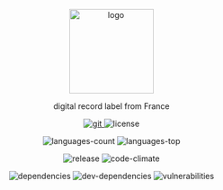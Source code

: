 <p align="center">
    <a href="https://www.emkanrecords.com">
        <img width=150 src="https://i.imgur.com/hDy0s9d.png" alt="logo">
    </a>
</p>

<p align="center">
    digital record label from France
</p>

<p align="center">
    <a href="https://github.com/emkanrecords/emkanrecords-www">
        <img src="https://img.shields.io/github/stars/emkanrecords/emkanrecords-www?label=git" alt="git">
    </a>
    <img src="https://img.shields.io/github/license/emkanrecords/emkanrecords-www" alt="license">
</p>

<p align="center">
    <img src="https://img.shields.io/github/languages/count/emkanrecords/emkanrecords-www" alt="languages-count">
    <img src="https://img.shields.io/github/languages/top/emkanrecords/emkanrecords-www" alt="languages-top">
</p>

<p align="center">
    <img src="https://img.shields.io/github/v/release/emkanrecords/emkanrecords-www" alt="release">
    <img src="https://api.codeclimate.com/v1/badges/d03ca633f0cac75c7520/maintainability" alt="code-climate">
</p>

<p align="center">
    <img src="https://img.shields.io/david/emkanrecords/emkanrecords-www" alt="dependencies">
    <img src="https://img.shields.io/david/dev/emkanrecords/emkanrecords-www" alt="dev-dependencies">
    <img src="https://img.shields.io/snyk/vulnerabilities/github/emkanrecords/emkanrecords-www" alt="vulnerabilities">
</p>